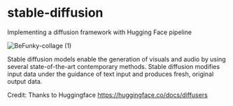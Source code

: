 # stable-diffusion
Implementing a diffusion framework with Hugging Face pipeline

![BeFunky-collage (1)](https://github.com/inuwamobarak/stable-diffusion/assets/65142149/c2d02793-da68-4d21-9867-6b24deaccc44)

Stable diffusion models enable the generation of visuals and audio by using several state-of-the-art contemporary methods. Stable diffusion modifies input data under the guidance of text input and produces fresh, original output data.


Credit: Thanks to Huggingface https://huggingface.co/docs/diffusers
